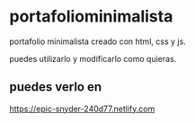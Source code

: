 # portafoliominimalista
portafolio minimalista creado con html, css y js.

puedes utilizarlo y modificarlo como quieras.
## puedes verlo en
https://epic-snyder-240d77.netlify.com
